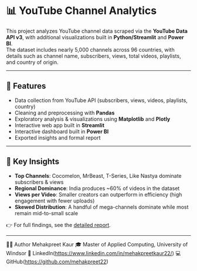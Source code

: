 # 📊 YouTube Channel Analytics

This project analyzes YouTube channel data scraped via the **YouTube Data API v3**, with additional visualizations built in **Python/Streamlit** and **Power BI**.  
The dataset includes nearly 5,000 channels across 96 countries, with details such as channel name, subscribers, views, total videos, playlists, and country of origin.

---

## 🚀 Features
- Data collection from YouTube API (subscribers, views, videos, playlists, country)
- Cleaning and preprocessing with **Pandas**
- Exploratory analysis & visualizations using **Matplotlib** and **Plotly**
- Interactive web app built in **Streamlit**
- Interactive dashboard built in **Power BI**
- Exported insights and formal report

---

## 🔑 Key Insights
- **Top Channels**: Cocomelon, MrBeast, T-Series, Like Nastya dominate subscribers & views  
- **Regional Dominance**: India produces ~60% of videos in the dataset  
- **Views per Video**: Smaller creators can outperform in efficiency (high engagement with fewer uploads)  
- **Skewed Distribution**: A handful of mega-channels dominate while most remain mid-to-small scale  

👉 For full findings, see the [detailed report](reports/YouTube_Channel_Analytics_Report.docx).

---
👩‍💻 Author
Mehakpreet Kaur
🎓 Master of Applied Computing, University of Windsor
🔗 LinkedIn(https://www.linkedin.com/in/mehakpreetkaur22/)
💻 GitHub(https://github.com/mehakpreet22)
